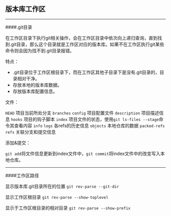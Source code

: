 ## 版本库工作区

***
####.git目录

在工作区目录下执行git相关操作，会在工作区目录中依次向上递归查询，直到找到.git目录，那么这个目录就是工作区对应的版本库。如果不在工作区执行git某些命令则会因为找不到.git目录报错。


特点：

- .git目录位于工作区根目录下，而在工作区其他子目录下是没有.git目录的，目录相对干净。
- 存放本地的版本库数据。
- 存放版本库配置信息。


文件：

`HEAD` 项目当前所处分支
`branches` 
`config` 项目配置文件
`description` 项目描述信息
`hooks` 项目的钩子脚本
`index` 项目文件的状态，使用`git ls-files --stage`命令其查看内容
`info` 
`logs` 各refs的历史信息
`objects` 本地仓库的数据
`packed-refs` 
`refs` 关联分支和提交信息


添加&提交：

`git add`将文件信息更新到index文件中，`git commit`将index文件中的改变写入本地仓库。

***

####工作区路径

显示版本库.git目录所在的位置
`git rev-parse --git-dir`

显示工作区根目录
`git rev-parse --show-toplevel`

显示于工作区根目录的相对目录
`git rev-parse --show-prefix`
